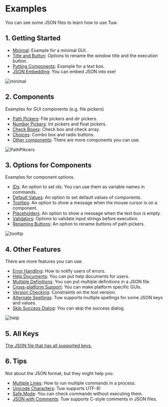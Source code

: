 # Examples

You can see some JSON files to learn how to use Tuw.

## 1. Getting Started

-   [Minimal](./get_start/minimal/): Example for a minimal GUI.
-   [Title and Button](./get_start/title_button/): Options to rename the window title and the execution button.
-   [Putting Components](./get_start/put_component/): Example for a text box.
-   [JSON Embedding](./get_start/json_embed): You can embed JSON into exe!

![minimal](https://github.com/matyalatte/tuw/assets/69258547/7be563b8-1ee0-4500-94c4-5ca575ad185f)  

## 2. Components

Examples for GUI components (e.g. file pickers)

-   [Path Pickers](./components/path_pickers/): File pickers and dir pickers.
-   [Number Pickers](./components/num_pickers/): Int pickers and float pickers.
-   [Check Boxes](./components/check_boxes/): Check box and check array.
-   [Choices](./components/choices/): Combo box and radio buttons.
-   [Other components](./components/other_components/): There are more components you can use.

![PathPikcers](https://github.com/matyalatte/tuw/assets/69258547/47bf541f-7ac4-465b-8bff-512c48d9d2a9)  

## 3. Options for Components

Examples for component options.

-   [IDs](./comp_options/id/): An option to set ids. You can use them as variable names in commands.
-   [Default Values](./comp_options/default/):  An option to set default values of components.
-   [Tooltips](./comp_options/tooltip/): An option to show a message when the mouse cursor is on a component.
-   [Placeholders](./comp_options/placeholder/): An option to show a message when the text box is empty.
-   [Validators](./comp_options/validator/): Options to validate input strings before execution.
-   [Renaming Buttons](./comp_options/button/): An option to rename buttons of path pickers.

![tooltip](https://github.com/matyalatte/tuw/assets/69258547/8c7244ee-48ce-4492-973c-a3e6c628b8ed)  

## 4. Other Features

There are more features you can use.

-   [Error Handling](./other_features/error/): How to notify users of errors.
-   [Help Documents](./other_features/help/): You can put help documents for users.
-   [Multiple Definitions](./other_features/multiple/): You can put multiple definitions in a JSON file.
-   [Cross-platform Support](./other_features/cross_platform): You can make platform specific GUIs.
-   [Version Checking](./other_features/version_check/): Constraints on the tool version.
-   [Alternate Spellings](./other_features/alternate_spellings/): Tuw supports multiple spellings for some JSON keys and values.
-   [Skip Success Dialog](./other_features/skip_dialog/): You can skip the success dialog.

![help](https://github.com/matyalatte/tuw/assets/69258547/e408a179-6f9f-4769-ab3d-57f87d392a4f)  

## 5. All Keys

[The JSON file that has all supported keys.](./all_keys/)  

## 6. Tips

Not about the JSON format, but they might help you.

-   [Multiple Lines](./tips/multi_lines): How to run multiple commands in a process.
-   [Unicode Characters](./tips/unicode): Tuw supports UTF-8!
-   [Safe Mode](./tips/safe_mode): You can check commands without executing them.
-   [JSON with Comments](./tips/comments): Tuw supports C-style comments in JSON files.
